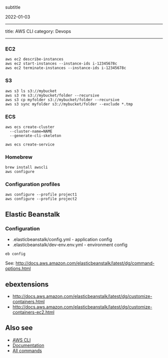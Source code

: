 subtitle

2022-01-03

------------------------------------------------------------------------

title: AWS CLI category: Devops

------------------------------------------------------------------------

### EC2

    aws ec2 describe-instances
    aws ec2 start-instances --instance-ids i-12345678c
    aws ec2 terminate-instances --instance-ids i-12345678c

### S3

    aws s3 ls s3://mybucket
    aws s3 rm s3://mybucket/folder --recursive
    aws s3 cp myfolder s3://mybucket/folder --recursive
    aws s3 sync myfolder s3://mybucket/folder --exclude *.tmp

### ECS

    aws ecs create-cluster
      --cluster-name=NAME
      --generate-cli-skeleton

    aws ecs create-service

### Homebrew

    brew install awscli
    aws configure

### Configuration profiles

    aws configure --profile project1
    aws configure --profile project2

Elastic Beanstalk
-----------------

### Configuration

-   .elasticbeanstalk/config.yml - application config
-   .elasticbeanstalk/dev-env.env.yml - environment config

<!-- -->

    eb config

See: <a href="http://docs.aws.amazon.com/elasticbeanstalk/latest/dg/command-options.html" class="uri">http://docs.aws.amazon.com/elasticbeanstalk/latest/dg/command-options.html</a>

ebextensions
------------

-   <a href="http://docs.aws.amazon.com/elasticbeanstalk/latest/dg/customize-containers.html" class="uri">http://docs.aws.amazon.com/elasticbeanstalk/latest/dg/customize-containers.html</a>
-   <a href="http://docs.aws.amazon.com/elasticbeanstalk/latest/dg/customize-containers-ec2.html" class="uri">http://docs.aws.amazon.com/elasticbeanstalk/latest/dg/customize-containers-ec2.html</a>

Also see
--------

-   [AWS CLI](https://aws.amazon.com/cli/)
-   [Documentation](http://docs.aws.amazon.com/cli/latest/userguide/cli-chap-welcome.html)
-   [All commands](http://docs.aws.amazon.com/cli/latest/reference/#available-services)
